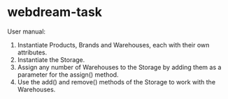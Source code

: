 # webdream-task
User manual:

  1. Instantiate Products, Brands and Warehouses, each with their own attributes.
  2. Instantiate the Storage.
  3. Assign any number of Warehouses to the Storage by adding them as a parameter for the assign() method.
  4. Use the add() and remove() methods of the Storage to work with the Warehouses.
